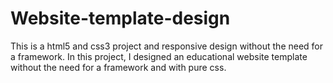 # Website-template-design
This is a html5 and css3 project and responsive design without the need for a framework.
In this project, I designed an educational website template without the need for a framework and with pure css.
